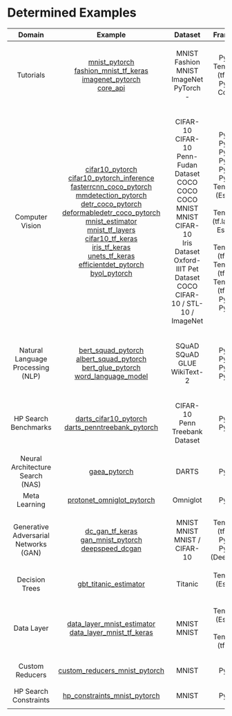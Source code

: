 # Determined Examples
| Domain | Example | Dataset | Framework |
|:------:|:-----:|:-------:|:------------------:|
| Tutorials | <p>[mnist_pytorch](tutorials/mnist_pytorch)<br>[fashion_mnist_tf_keras](tutorials/fashion_mnist_tf_keras)<br>[imagenet_pytorch](tutorials/imagenet_pytorch)<br>[core_api](tutorials/core_api)</p> | <p>MNIST<br>Fashion MNIST <br>ImageNet PyTorch<br>-</p> | <p>PyTorch<br>TensorFlow (tf.keras) <br>PyTorch<br>Core API</p> |
| Computer Vision | <p>[cifar10_pytorch](computer_vision/cifar10_pytorch)<br>[cifar10_pytorch_inference](computer_vision/cifar10_pytorch_inference)<br>[fasterrcnn_coco_pytorch](computer_vision/fasterrcnn_coco_pytorch)<br>[mmdetection_pytorch](computer_vision/mmdetection_pytorch)<br>[detr_coco_pytorch](computer_vision/detr_coco_pytorch)<br>[deformabledetr_coco_pytorch](computer_vision/deformabledetr_coco_pytorch)<br>[mnist_estimator](computer_vision/mnist_estimator)<br>[mnist_tf_layers](computer_vision/mnist_tf_layers)<br>[cifar10_tf_keras](computer_vision/cifar10_tf_keras)<br>[iris_tf_keras](computer_vision/iris_tf_keras)<br>[unets_tf_keras](computer_vision/unets_tf_keras)<br>[efficientdet_pytorch](computer_vision/efficientdet_pytorch)<br>[byol_pytorch](computer_vision/byol_pytorch)</p> | <p>CIFAR-10<br>CIFAR-10<br>Penn-Fudan Dataset<br>COCO<br>COCO<br>COCO<br>MNIST<br>MNIST<br>CIFAR-10<br>Iris Dataset<br>Oxford-IIIT Pet Dataset<br>COCO<br> CIFAR-10 / STL-10 / ImageNet</p> | <p>PyTorch<br>PyTorch<br>PyTorch<br>PyTorch<br>PyTorch<br>PyTorch<br>TensorFlow (Estimator API)<br>TensorFlow (tf.layers via Estimator API)<br>TensorFlow (tf.keras)<br>TensorFlow (tf.keras)<br>TensorFlow (tf.keras)<br>PyTorch<br>PyTorch</p> |
| Natural Language Processing (NLP) | <p>[bert_squad_pytorch](nlp/bert_squad_pytorch)<br>[albert_squad_pytorch](nlp/albert_squad_pytorch)<br>[bert_glue_pytorch](nlp/bert_glue_pytorch)<br>[word_language_model](nlp/word_language_model)</p> | <p>SQuAD<br>SQuAD<br>GLUE<br>WikiText-2</p> | <p>PyTorch<br>PyTorch<br>PyTorch<br>PyTorch</p> |
| HP Search Benchmarks |  <p>[darts_cifar10_pytorch](hp_search_benchmarks/darts_cifar10_pytorch)<br>[darts_penntreebank_pytorch](hp_search_benchmarks/darts_penntreebank_pytorch)</p> |  <p>CIFAR-10<br>Penn Treebank Dataset</p> |  <p>PyTorch<br>PyTorch</p> |
| Neural Architecture Search (NAS)  | [gaea_pytorch](nas/gaea_pytorch) | DARTS | PyTorch |
| Meta Learning | [protonet_omniglot_pytorch](meta_learning/protonet_omniglot_pytorch) | Omniglot | PyTorch |
| Generative Adversarial Networks (GAN) | <p>[dc_gan_tf_keras](gan/dcgan_tf_keras)<br>[gan_mnist_pytorch](gan/gan_mnist_pytorch)<br>[deepspeed_dcgan](deepspeed/deepspeed_dcgan)</p> | <p>MNIST<br>MNIST<br>MNIST / CIFAR-10</p> | <p>TensorFlow (tf.keras)<br>PyTorch<br>PyTorch (DeepSpeed)</p> |
| Decision Trees  | [gbt_titanic_estimator](decision_trees/gbt_titanic_estimator) | Titanic | TensorFlow (Estimator API) |
| Data Layer | <p>[data_layer_mnist_estimator](features/data_layer_mnist_estimator)<br>[data_layer_mnist_tf_keras](features/data_layer_mnist_tf_keras)</p> | <p>MNIST<br>MNIST</p> | <p>TensorFlow (Estimator API)<br>TensorFlow (tf.keras)</p> |
| Custom Reducers | <p>[custom_reducers_mnist_pytorch](features/custom_reducers_mnist_pytorch)</p> | <p>MNIST</p> | <p>PyTorch</p> |
| HP Search Constraints | <p>[hp_constraints_mnist_pytorch](features/hp_constraints_mnist_pytorch)</p> | <p>MNIST</p> | <p>PyTorch</p> |
